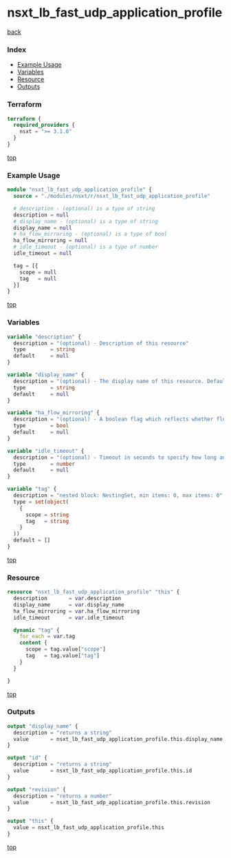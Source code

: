 # nsxt_lb_fast_udp_application_profile

[back](../nsxt.md)

### Index

- [Example Usage](#example-usage)
- [Variables](#variables)
- [Resource](#resource)
- [Outputs](#outputs)

### Terraform

```terraform
terraform {
  required_providers {
    nsxt = ">= 3.1.0"
  }
}
```

[top](#index)

### Example Usage

```terraform
module "nsxt_lb_fast_udp_application_profile" {
  source = "./modules/nsxt/r/nsxt_lb_fast_udp_application_profile"

  # description - (optional) is a type of string
  description = null
  # display_name - (optional) is a type of string
  display_name = null
  # ha_flow_mirroring - (optional) is a type of bool
  ha_flow_mirroring = null
  # idle_timeout - (optional) is a type of number
  idle_timeout = null

  tag = [{
    scope = null
    tag   = null
  }]
}
```

[top](#index)

### Variables

```terraform
variable "description" {
  description = "(optional) - Description of this resource"
  type        = string
  default     = null
}

variable "display_name" {
  description = "(optional) - The display name of this resource. Defaults to ID if not set"
  type        = string
  default     = null
}

variable "ha_flow_mirroring" {
  description = "(optional) - A boolean flag which reflects whether flow mirroring is enabled, and all the flows to the bounded virtual server are mirrored to the standby node"
  type        = bool
  default     = null
}

variable "idle_timeout" {
  description = "(optional) - Timeout in seconds to specify how long an idle UDP connection in ESTABLISHED state should be kept for this application before cleaning up"
  type        = number
  default     = null
}

variable "tag" {
  description = "nested block: NestingSet, min items: 0, max items: 0"
  type = set(object(
    {
      scope = string
      tag   = string
    }
  ))
  default = []
}
```

[top](#index)

### Resource

```terraform
resource "nsxt_lb_fast_udp_application_profile" "this" {
  description       = var.description
  display_name      = var.display_name
  ha_flow_mirroring = var.ha_flow_mirroring
  idle_timeout      = var.idle_timeout

  dynamic "tag" {
    for_each = var.tag
    content {
      scope = tag.value["scope"]
      tag   = tag.value["tag"]
    }
  }

}
```

[top](#index)

### Outputs

```terraform
output "display_name" {
  description = "returns a string"
  value       = nsxt_lb_fast_udp_application_profile.this.display_name
}

output "id" {
  description = "returns a string"
  value       = nsxt_lb_fast_udp_application_profile.this.id
}

output "revision" {
  description = "returns a number"
  value       = nsxt_lb_fast_udp_application_profile.this.revision
}

output "this" {
  value = nsxt_lb_fast_udp_application_profile.this
}
```

[top](#index)